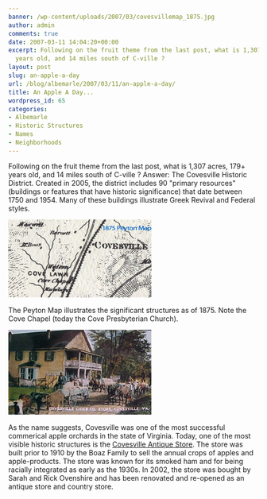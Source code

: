 ```yaml
---
banner: /wp-content/uploads/2007/03/covesvillemap_1875.jpg
author: admin
comments: true
date: 2007-03-11 14:04:20+00:00
excerpt: Following on the fruit theme from the last post, what is 1,307 acres, 179+
  years old, and 14 miles south of C-ville ?
layout: post
slug: an-apple-a-day
url: /blog/albemarle/2007/03/11/an-apple-a-day/
title: An Apple A Day...
wordpress_id: 65
categories:
- Albemarle
- Historic Structures
- Names
- Neighborhoods
---
```


Following on the fruit theme from the last post, what is 1,307 acres, 179+ years old, and 14 miles south of C-ville ? Answer: The Covesville Historic District. Created in 2005, the district includes 90 "primary resources" (buildings or features that have historic significance) that date between 1750 and 1954. Many of these buildings illustrate Greek Revival and Federal styles.

![Covesville Map](/wp-content/uploads/2007/03/covesvillemap_1875.jpg)






The Peyton Map illustrates the significant structures as of 1875. Note the Cove Chapel (today the Cove Presbyterian Church). 

![Covesville Cider Store](/wp-content/uploads/2007/03/covesvillestore.jpg)






As the name suggests, Covesville was one of the most successful commerical apple orchards in the state of Virginia. Today, one of the most visible historic structures is the [Covesville Antique Store](http://covesvillestore.com/index.phtml). The store was built prior to 1910 by the Boaz Family to sell the annual crops of apples and apple-products. The store was known for its smoked ham and for being racially integrated as early as the 1930s. In 2002, the store was bought by Sarah and Rick Ovenshire and has been renovated and re-opened as an antique store and country store.



